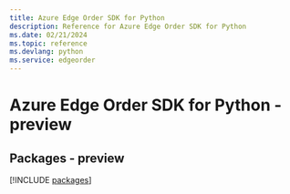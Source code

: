 ```yaml
---
title: Azure Edge Order SDK for Python
description: Reference for Azure Edge Order SDK for Python
ms.date: 02/21/2024
ms.topic: reference
ms.devlang: python
ms.service: edgeorder
---
```

# Azure Edge Order SDK for Python - preview
## Packages - preview
[!INCLUDE [packages](edge-order-index.md)]